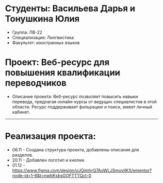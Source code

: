 # Студенты: Васильева Дарья и Тонушкина Юлия
- Группа: ЛВ-22
- Специализация: Лингвистика
- Факультет: иностранных языков
# Проект: Веб-ресурс для повышения квалификации переводчиков
- Описание проекта: Веб-ресурс позволяет повысить навыки перевода, предлагая онлайн-курсы от ведущих специалистов в этой области. Ресурс поддерживает фильрацию и поиск, имеет личный кабинет.
---
# Реализация проекта:
- 06.11 - Создана структура проекта, добавлены описания для разделов.
- 20.11 - Добавлен логотип и кнопки.
- 01.12 - https://www.figma.com/design/oJQimhrQ7AoWLJSmovjlKX/ementor?node-id=1-6&t=nwbKsbsGOFTTTQct-0